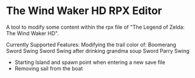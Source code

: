 # The Wind Waker HD RPX Editor
A tool to modify some content within the rpx file of "The Legend of Zelda: The Wind Waker HD".

Currently Supported Features:
Modifying the trail color of:
    Boomerang
    Sword Swing
    Sword Swing after drinking grandma soup
    Sword Parry Swing
* Starting Island and spawn point when entering a new save file
* Removing sail from the boat
